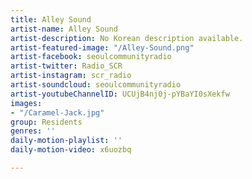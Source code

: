 ```yaml
---
title: Alley Sound
artist-name: Alley Sound
artist-description: No Korean description available.
artist-featured-image: "/Alley-Sound.png"
artist-facebook: seoulcommunityradio
artist-twitter: Radio_SCR
artist-instagram: scr_radio
artist-soundcloud: seoulcommunityradio
artist-youtubeChannelID: UCUjB4nj0j-pYBaYI0sXekfw
images:
- "/Caramel-Jack.jpg"
group: Residents
genres: ''
daily-motion-playlist: ''
daily-motion-video: x6uozbq

---
```

